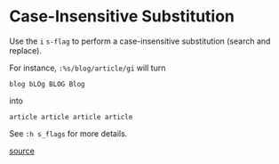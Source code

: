 # Case-Insensitive Substitution

Use the `i` `s-flag` to perform a case-insensitive substitution (search and
replace).

For instance, `:%s/blog/article/gi` will turn

```
blog bLOg BLOG Blog
```

into

```
article article article article
```

See `:h s_flags` for more details.

[source](https://github.com/jbranchaud/til/blob/master/vim/case-insensitive-substitution.md)
